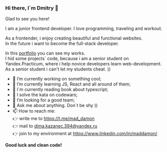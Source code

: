 ### Hi there, I`m Dmitry 👋  

Glad to see you here!  
  
I am a junior frontend developer. I love programming, traveling and workout.  
  
As a frontender, i enjoy creating beautiful and functional websites.  
In the future i want to become the full-stack developer.
  
In this <a href="https://portfolio.students.nomoreparties.space/" target="_blank" rel="noopener noreferrer">portfolio</a> you can see my works.  
I hid some projects` code, because i am a senior student on Yandex.Practicum, where i help novice developers learn web-development. As a senior student i can't let my students cheat. ))  

- 🔭 I’m currently working on something cool;
- 🌱 I’m currently learning JS, React and all around of them;
- :open_book: I`m currently reading book about typescript;
- :exploding_head: I solve the kata on codewars;
- 🤔 I’m looking for a good team;
- 💬 Ask me about anything. Don`t be shy ))
- 📫 How to reach me:  
  :point_right: write me to https://t.me/mad_damon  
  :point_right: mail to dima.kazanec.394@yandex.ru  
  :point_right: join to my environment at https://www.linkedin.com/in/maddamon/
    
    

**Good luck and clean code!**
<!--
**DNWD843/DNWD843** is a ✨ _special_ ✨ repository because its `README.md` (this file) appears on your GitHub profile.

Here are some ideas to get you started:

- 🔭 I’m currently working on ...
- 🌱 I’m currently learning ...
- 👯 I’m looking to collaborate on ...
- 🤔 I’m looking for help with ...
- 💬 Ask me about ...
- 📫 How to reach me: ...
- 😄 Pronouns: ...
- ⚡ Fun fact: ...
-->
